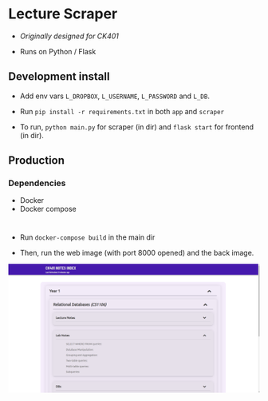 # Lecture Scraper

- *Originally designed for CK401*

- Runs on Python / Flask

## Development install

- Add env vars `L_DROPBOX`, `L_USERNAME`, `L_PASSWORD` and `L_DB`.

- Run `pip install -r requirements.txt` in both `app` and `scraper`

- To run, `python main.py` for scraper (in dir) and `flask start` for frontend (in dir).

## Production

 ### Dependencies
 - Docker
 - Docker compose

#


- Run `docker-compose build` in the main dir

- Then, run the web image (with port 8000 opened) and the back image.


![](./scr.png?raw=true)
